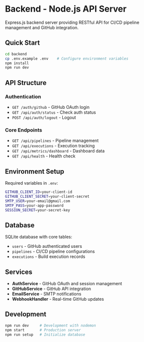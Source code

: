 # Backend - Node.js API Server

Express.js backend server providing RESTful API for CI/CD pipeline management and GitHub integration.

## Quick Start

```bash
cd backend
cp .env.example .env    # Configure environment variables
npm install
npm run dev
```

## API Structure

### Authentication
- `GET /auth/github` - GitHub OAuth login
- `GET /api/auth/status` - Check auth status
- `POST /api/auth/logout` - Logout

### Core Endpoints
- `GET /api/pipelines` - Pipeline management
- `GET /api/executions` - Execution tracking
- `GET /api/metrics/dashboard` - Dashboard data
- `GET /api/health` - Health check

## Environment Setup

Required variables in `.env`:
```bash
GITHUB_CLIENT_ID=your-client-id
GITHUB_CLIENT_SECRET=your-client-secret
SMTP_USER=your-email@gmail.com
SMTP_PASS=your-app-password
SESSION_SECRET=your-secret-key
```

## Database

SQLite database with core tables:
- `users` - GitHub authenticated users
- `pipelines` - CI/CD pipeline configurations
- `executions` - Build execution records

## Services

- **AuthService** - GitHub OAuth and session management
- **GitHubService** - GitHub API integration
- **EmailService** - SMTP notifications
- **WebhookHandler** - Real-time GitHub updates

## Development

```bash
npm run dev     # Development with nodemon
npm start       # Production server
npm run setup   # Initialize database
```
